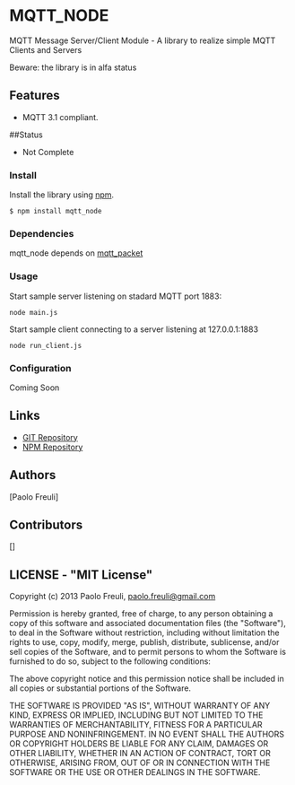 MQTT_NODE
====================

MQTT Message Server/Client Module - A library to realize simple MQTT Clients and Servers

Beware: the library is in alfa status

## Features

* MQTT 3.1 compliant.

##Status

* Not Complete


### Install

Install the library using [npm](http://npmjs.org/).

```
$ npm install mqtt_node
```

### Dependencies

mqtt_node depends on [mqtt_packet](http://github.com/wuatanabe/mqtt_packet)

### Usage

Start sample server listening on stadard MQTT port 1883:

``
 node main.js
 ``

Start sample client connecting to a server listening at 127.0.0.1:1883 

``
node run_client.js
``
 
 
### Configuration

Coming Soon


## Links

* [GIT Repository](http://github.com/wuatanabe/mqtt_node)
* [NPM Repository](https://npmjs.org/package/mqtt_node)


## Authors

[Paolo Freuli]

## Contributors
[]

## LICENSE - "MIT License"

Copyright (c) 2013 Paolo Freuli, paolo.freuli@gmail.com

Permission is hereby granted, free of charge, to any person
obtaining a copy of this software and associated documentation
files (the "Software"), to deal in the Software without
restriction, including without limitation the rights to use,
copy, modify, merge, publish, distribute, sublicense, and/or sell
copies of the Software, and to permit persons to whom the
Software is furnished to do so, subject to the following
conditions:

The above copyright notice and this permission notice shall be
included in all copies or substantial portions of the Software.

THE SOFTWARE IS PROVIDED "AS IS", WITHOUT WARRANTY OF ANY KIND,
EXPRESS OR IMPLIED, INCLUDING BUT NOT LIMITED TO THE WARRANTIES
OF MERCHANTABILITY, FITNESS FOR A PARTICULAR PURPOSE AND
NONINFRINGEMENT. IN NO EVENT SHALL THE AUTHORS OR COPYRIGHT
HOLDERS BE LIABLE FOR ANY CLAIM, DAMAGES OR OTHER LIABILITY,
WHETHER IN AN ACTION OF CONTRACT, TORT OR OTHERWISE, ARISING
FROM, OUT OF OR IN CONNECTION WITH THE SOFTWARE OR THE USE OR
OTHER DEALINGS IN THE SOFTWARE.
